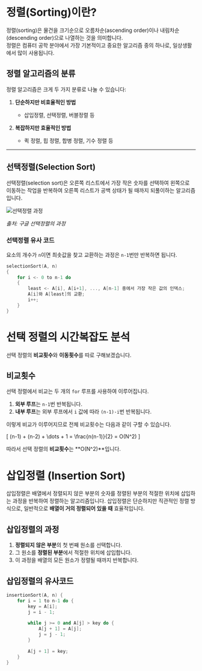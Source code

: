 # 정렬(Sorting)이란?

정렬(sorting)은 물건을 크기순으로 오름차순(ascending order)이나 내림차순(descending order)으로 나열하는 것을 의미합니다.  
정렬은 컴퓨터 공학 분야에서 가장 기본적이고 중요한 알고리즘 중의 하나로, 일상생활에서 많이 사용됩니다.

## 정렬 알고리즘의 분류

정렬 알고리즘은 크게 두 가지 분류로 나눌 수 있습니다:

1. **단순하지만 비효율적인 방법**  
   - 삽입정렬, 선택정렬, 버블정렬 등

2. **복잡하지만 효율적인 방법**  
   - 퀵 정렬, 힙 정렬, 합병 정렬, 기수 정렬 등

---

## 선택정렬(Selection Sort)

선택정렬(selection sort)은 오른쪽 리스트에서 가장 작은 숫자를 선택하여 왼쪽으로 이동하는 작업을 반복하여 오른쪽 리스트가 공백 상태가 될 때까지 되풀이하는 알고리즘입니다.

![선택정렬 과정](https://github.com/user-attachments/assets/eb5b6d1d-8d83-4175-985b-018c52f8c75f)

*출처: 구글 선택정렬의 과정*

### 선택정렬 유사 코드

요소의 개수가 `n`이면 최솟값을 찾고 교환하는 과정은 `n-1`번만 반복하면 됩니다.

```cpp
selectionSort(A, n) 
{
    for i <- 0 to n-1 do 
    {
        least <- A[i], A[i+1], ..., A[n-1] 중에서 가장 작은 값의 인덱스;
        A[i]와 A[least]의 교환;
        i++;
    }
}
```
# 선택 정렬의 시간복잡도 분석

선택 정렬의 **비교횟수**와 **이동횟수**를 따로 구해보겠습니다.

## 비교횟수

선택 정렬에서 비교는 두 개의 `for` 루프를 사용하여 이루어집니다.

1. **외부 루프**는 `n-1`번 반복됩니다.
2. **내부 루프**는 외부 루프에서 `i` 값에 따라 `(n-1)-i`번 반복됩니다.

이렇게 비교가 이루어지므로 전체 비교횟수는 다음과 같이 구할 수 있습니다.

\[
(n-1) + (n-2) + \dots + 1 = \frac{n(n-1)}{2} = O(N^2)
\]

따라서 선택 정렬의 **비교횟수**는 **O(N^2)**입니다.

# 삽입정렬 (Insertion Sort)

삽입정렬은 배열에서 정렬되지 않은 부분의 숫자를 정렬된 부분의 적절한 위치에 삽입하는 과정을 반복하여 정렬하는 알고리즘입니다. 삽입정렬은 단순하지만 직관적인 정렬 방식으로, 일반적으로 **배열이 거의 정렬되어 있을 때** 효율적입니다.

## 삽입정렬의 과정

1. **정렬되지 않은 부분**의 첫 번째 원소를 선택합니다.
2. 그 원소를 **정렬된 부분**에서 적절한 위치에 삽입합니다.
3. 이 과정을 배열의 모든 원소가 정렬될 때까지 반복합니다.

## 삽입정렬의 유사코드

```cpp
insertionSort(A, n) {
    for i = 1 to n-1 do {
        key = A[i];
        j = i - 1;
        
        while j >= 0 and A[j] > key do {
            A[j + 1] = A[j];
            j = j - 1;
        }
        
        A[j + 1] = key;
    }
}
```



